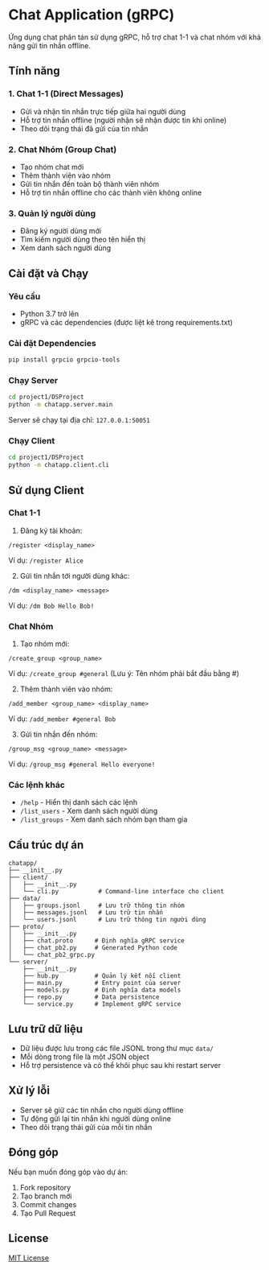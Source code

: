 # Chat Application (gRPC)

Ứng dụng chat phân tán sử dụng gRPC, hỗ trợ chat 1-1 và chat nhóm với khả năng gửi tin nhắn offline.

## Tính năng

### 1. Chat 1-1 (Direct Messages)
- Gửi và nhận tin nhắn trực tiếp giữa hai người dùng
- Hỗ trợ tin nhắn offline (người nhận sẽ nhận được tin khi online)
- Theo dõi trạng thái đã gửi của tin nhắn

### 2. Chat Nhóm (Group Chat)
- Tạo nhóm chat mới
- Thêm thành viên vào nhóm
- Gửi tin nhắn đến toàn bộ thành viên nhóm
- Hỗ trợ tin nhắn offline cho các thành viên không online

### 3. Quản lý người dùng
- Đăng ký người dùng mới
- Tìm kiếm người dùng theo tên hiển thị
- Xem danh sách người dùng

## Cài đặt và Chạy

### Yêu cầu
- Python 3.7 trở lên
- gRPC và các dependencies (được liệt kê trong requirements.txt)

### Cài đặt Dependencies
```bash
pip install grpcio grpcio-tools
```

### Chạy Server
```bash
cd project1/DSProject
python -m chatapp.server.main
```
Server sẽ chạy tại địa chỉ: `127.0.0.1:50051`

### Chạy Client
```bash
cd project1/DSProject
python -m chatapp.client.cli
```

## Sử dụng Client

### Chat 1-1
1. Đăng ký tài khoản:
```
/register <display_name>
```
Ví dụ: `/register Alice`

2. Gửi tin nhắn tới người dùng khác:
```
/dm <display_name> <message>
```
Ví dụ: `/dm Bob Hello Bob!`

### Chat Nhóm
1. Tạo nhóm mới:
```
/create_group <group_name>
```
Ví dụ: `/create_group #general`
(Lưu ý: Tên nhóm phải bắt đầu bằng #)

2. Thêm thành viên vào nhóm:
```
/add_member <group_name> <display_name>
```
Ví dụ: `/add_member #general Bob`

3. Gửi tin nhắn đến nhóm:
```
/group_msg <group_name> <message>
```
Ví dụ: `/group_msg #general Hello everyone!`

### Các lệnh khác
- `/help` - Hiển thị danh sách các lệnh
- `/list_users` - Xem danh sách người dùng
- `/list_groups` - Xem danh sách nhóm bạn tham gia

## Cấu trúc dự án
```
chatapp/
├── __init__.py
├── client/
│   ├── __init__.py
│   └── cli.py           # Command-line interface cho client
├── data/
│   ├── groups.jsonl     # Lưu trữ thông tin nhóm
│   ├── messages.jsonl   # Lưu trữ tin nhắn
│   └── users.jsonl      # Lưu trữ thông tin người dùng
├── proto/
│   ├── __init__.py
│   ├── chat.proto      # Định nghĩa gRPC service
│   ├── chat_pb2.py     # Generated Python code
│   └── chat_pb2_grpc.py
└── server/
    ├── __init__.py
    ├── hub.py          # Quản lý kết nối client
    ├── main.py         # Entry point của server
    ├── models.py       # Định nghĩa data models
    ├── repo.py         # Data persistence
    └── service.py      # Implement gRPC service
```

## Lưu trữ dữ liệu
- Dữ liệu được lưu trong các file JSONL trong thư mục `data/`
- Mỗi dòng trong file là một JSON object
- Hỗ trợ persistence và có thể khôi phục sau khi restart server

## Xử lý lỗi
- Server sẽ giữ các tin nhắn cho người dùng offline
- Tự động gửi lại tin nhắn khi người dùng online
- Theo dõi trạng thái gửi của mỗi tin nhắn

## Đóng góp
Nếu bạn muốn đóng góp vào dự án:
1. Fork repository
2. Tạo branch mới
3. Commit changes
4. Tạo Pull Request

## License
[MIT License](LICENSE)

